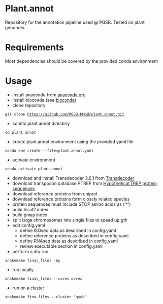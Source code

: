 # Plant.annot
Repository for the annotation pipeline used @ PGSB. Tested on plant genomes.


# Requirements

Most dependencies should be covered by the provided conda environment 

# Usage

- install anaconda from [anaconda.org](https://anaconda.org)
- install bioconda (see [bioconda](https://bioconda.github.io))
- clone repository

<code>git clone https://github.com/PGSB-HMGU/plant.annot.git</code>

- cd into plant.annot directory

<code>cd plant.annot</code>



- create plant.annot environment using the provided yaml file

<code>conda env create --file=plant.annot.yaml</code>

- activate environment

<code>conda activate plant.annot</code>

- download and install Transdecoder 3.0.1 from [Transdecoder](https://github.com/TransDecoder/TransDecoder/wiki)
- download transposon database PTREP from [Hypothetical TREP protein sequences](https://botserv2.uzh.ch/kelldata/trep-db/downloadFiles.html)
- download reference proteins from uniprot
- download reference proteins form closely related species
- protein sequences must include STOP amino acids as ('*')
- build hisat2 index
- build gmap index
- split large chromosomes into single files to speed up gth
- edit config.yaml
    - define ISOseq data as described in config.yaml
    - define reference proteins as described in config.yaml
    - define RNAseq data as described in config.yaml
    - review executable section in config.yaml 
- perform a dry run

<code>snakemake final_files -np</code>

- run locally

<code>snakemake final_files --cores *cores*</code>

- run on a cluster

<code>snakemake fina_files --cluster "qsub"</code>